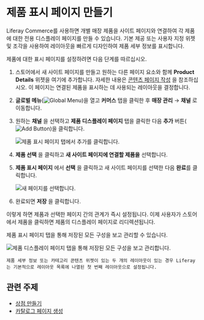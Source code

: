 # 제품 표시 페이지 만들기

Liferay Commerce를 사용하면 개별 매장 제품을 사이트 페이지와 연결하여 각 제품에 대한 전용 디스플레이 페이지를 만들 수 있습니다. 기본 제공 또는 사용자 지정 위젯 및 조각을 사용하여 레이아웃을 빠르게 디자인하여 제품 세부 정보를 표시합니다.

제품에 대한 표시 페이지를 설정하려면 다음 단계를 따르십시오.

1. 스토어에서 새 사이트 페이지를 만들고 원하는 다른 페이지 요소와 함께 **Product Details** 위젯을 여기에 추가합니다. 자세한 내용은 [콘텐츠 페이지 작성](https://learn.liferay.com/dxp/latest/en/site-building/creating-pages/building_and_managing_content_pages.html) 을 참조하십시오. 이 페이지는 연결된 제품을 표시하는 데 사용되는 레이아웃을 결정합니다.

1. **글로벌 메뉴**(![Global Menu](../images/icon-applications-menu.png))을 열고 **커머스** 탭을 클릭한 후 **매장 관리** &rarr; **채널** 로 이동합니다.

1. 원하는 **채널** 을 선택하고 **제품 디스플레이 페이지** 탭을 클릭한 다음 **추가** 버튼(![Add Button](../images/icon-add.png))을 클릭합니다.

   ![제품 표시 페이지 탭에서 추가를 클릭합니다.](./creating-product-display-pages/images/02.png)

1. **제품 선택** 을 클릭하고 **새 사이트 페이지에 연결할 제품을** 선택합니다.

1. **제품 표시 페이지** 에서 **선택** 을 클릭하고 새 사이트 페이지를 선택한 다음 **완료**를 클릭합니다.

   ![새 페이지를 선택합니다.](./creating-product-display-pages/images/03.png)

1. 완료되면 **저장** 을 클릭합니다.

이렇게 하면 제품과 선택한 페이지 간의 관계가 즉시 설정됩니다. 이제 사용자가 스토어에서 제품을 클릭하면 제품의 디스플레이 페이지로 리디렉션됩니다.

제품 표시 페이지 탭을 통해 저장된 모든 구성을 보고 관리할 수 있습니다.

![제품 디스플레이 페이지 탭을 통해 저장된 모든 구성을 보고 관리합니다.](./creating-product-display-pages/images/04.png)

```{note}
제품 세부 정보 또는 카테고리 콘텐츠 위젯이 있는 두 개의 레이아웃이 있는 경우 Liferay는 기본적으로 레이아웃 목록에 나열된 첫 번째 레이아웃으로 설정됩니다.
```

## 관련 주제

* [상점 만들기](./creating-your-storefront.md)
* [카탈로그 페이지 생성](./creating-a-catalog-page.md)
